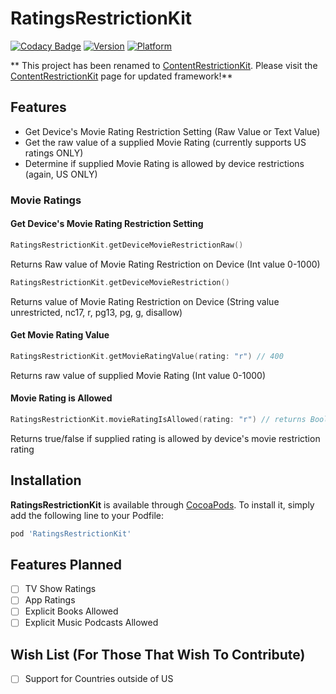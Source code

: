 # RatingsRestrictionKit

[![Codacy Badge](https://api.codacy.com/project/badge/Grade/9791699b7b644ee6bd48f2fa84c64d34)](https://app.codacy.com/gh/kumpeapps/RatingsRestrictionKit?utm_source=github.com&utm_medium=referral&utm_content=kumpeapps/RatingsRestrictionKit&utm_campaign=Badge_Grade_Settings)
[![Version](https://img.shields.io/cocoapods/v/RatingsRestrictionKit.svg?style=flat)](https://cocoapods.org/pods/RatingsRestrictionKit)
[![Platform](https://img.shields.io/cocoapods/p/RatingsRestrictionKit.svg?style=flat)](https://cocoapods.org/pods/RatingsRestrictionKit)

** This project has been renamed to [ContentRestrictionKit](https://github.com/kumpeapps/ContentRestrictionsKit). Please visit the [ContentRestrictionKit](https://github.com/kumpeapps/ContentRestrictionsKit) page for updated framework!**

## Features
-   Get Device's Movie Rating Restriction Setting (Raw Value or Text Value)
-   Get the raw value of a supplied Movie Rating (currently supports US ratings ONLY)
-   Determine if supplied Movie Rating is allowed by device restrictions (again, US ONLY)

### Movie Ratings

#### Get Device's Movie Rating Restriction Setting

```swift
RatingsRestrictionKit.getDeviceMovieRestrictionRaw()
```
Returns Raw value of Movie Rating Restriction on Device (Int value 0-1000)

```swift
RatingsRestrictionKit.getDeviceMovieRestriction()
```
Returns value of Movie Rating Restriction on Device (String value unrestricted, nc17, r, pg13, pg, g, disallow)

#### Get Movie Rating Value

```swift
RatingsRestrictionKit.getMovieRatingValue(rating: "r") // 400
```
Returns raw value of supplied Movie Rating (Int value 0-1000)

#### Movie Rating is Allowed

```swift
RatingsRestrictionKit.movieRatingIsAllowed(rating: "r") // returns Bool
```
Returns true/false if supplied rating is allowed by device's movie restriction rating

## Installation

**RatingsRestrictionKit** is available through [CocoaPods](http://cocoapods.org). To install
it, simply add the following line to your Podfile:

```ruby
pod 'RatingsRestrictionKit'
```

## Features Planned

-   [ ] TV Show Ratings
-   [ ] App Ratings
-   [ ] Explicit Books Allowed
-   [ ] Explicit Music Podcasts Allowed

## Wish List (For Those That Wish To Contribute)

-   [ ] Support for Countries outside of US
